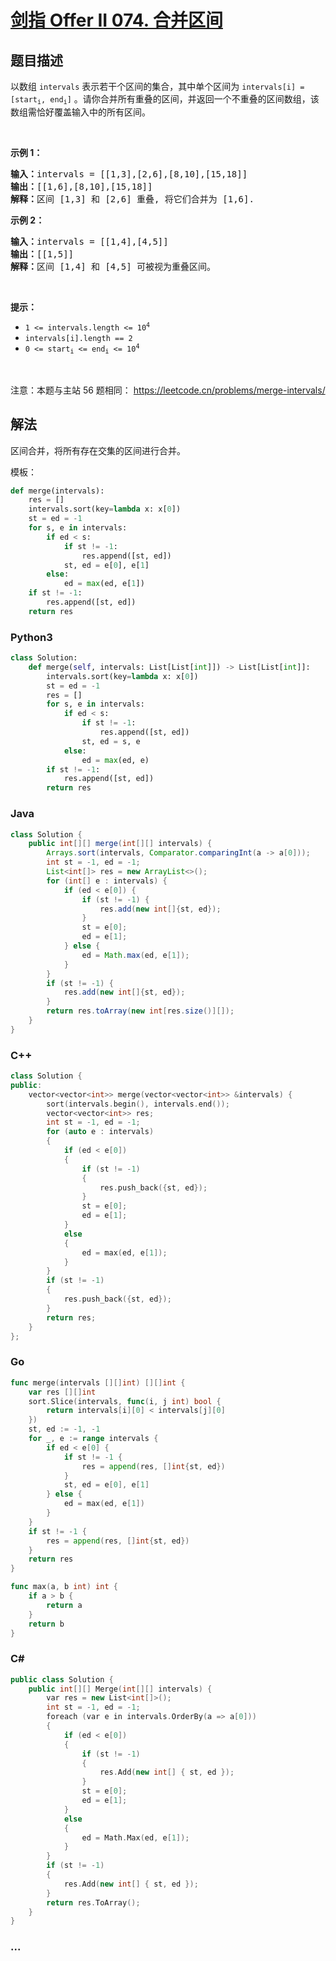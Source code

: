 # [剑指 Offer II 074. 合并区间](https://leetcode.cn/problems/SsGoHC)

## 题目描述

<!-- 这里写题目描述 -->

<p>以数组 <code>intervals</code> 表示若干个区间的集合，其中单个区间为 <code>intervals[i] = [start<sub>i</sub>, end<sub>i</sub>]</code> 。请你合并所有重叠的区间，并返回一个不重叠的区间数组，该数组需恰好覆盖输入中的所有区间。</p>

<p>&nbsp;</p>

<p><strong>示例 1：</strong></p>

<pre>
<strong>输入：</strong>intervals = [[1,3],[2,6],[8,10],[15,18]]
<strong>输出：</strong>[[1,6],[8,10],[15,18]]
<strong>解释：</strong>区间 [1,3] 和 [2,6] 重叠, 将它们合并为 [1,6].
</pre>

<p><strong>示例&nbsp;2：</strong></p>

<pre>
<strong>输入：</strong>intervals = [[1,4],[4,5]]
<strong>输出：</strong>[[1,5]]
<strong>解释：</strong>区间 [1,4] 和 [4,5] 可被视为重叠区间。</pre>

<p>&nbsp;</p>

<p><strong>提示：</strong></p>

<ul>
	<li><code>1 &lt;= intervals.length &lt;= 10<sup>4</sup></code></li>
	<li><code>intervals[i].length == 2</code></li>
	<li><code>0 &lt;= start<sub>i</sub> &lt;= end<sub>i</sub> &lt;= 10<sup>4</sup></code></li>
</ul>

<p>&nbsp;</p>

<p><meta charset="UTF-8" />注意：本题与主站 56&nbsp;题相同：&nbsp;<a href="https://leetcode.cn/problems/merge-intervals/">https://leetcode.cn/problems/merge-intervals/</a></p>

## 解法

<!-- 这里可写通用的实现逻辑 -->

区间合并，将所有存在交集的区间进行合并。

模板：

```py
def merge(intervals):
    res = []
    intervals.sort(key=lambda x: x[0])
    st = ed = -1
    for s, e in intervals:
        if ed < s:
            if st != -1:
                res.append([st, ed])
            st, ed = e[0], e[1]
        else:
            ed = max(ed, e[1])
    if st != -1:
        res.append([st, ed])
    return res
```

<!-- tabs:start -->

### **Python3**

<!-- 这里可写当前语言的特殊实现逻辑 -->

```python
class Solution:
    def merge(self, intervals: List[List[int]]) -> List[List[int]]:
        intervals.sort(key=lambda x: x[0])
        st = ed = -1
        res = []
        for s, e in intervals:
            if ed < s:
                if st != -1:
                    res.append([st, ed])
                st, ed = s, e
            else:
                ed = max(ed, e)
        if st != -1:
            res.append([st, ed])
        return res
```

### **Java**

<!-- 这里可写当前语言的特殊实现逻辑 -->

```java
class Solution {
    public int[][] merge(int[][] intervals) {
        Arrays.sort(intervals, Comparator.comparingInt(a -> a[0]));
        int st = -1, ed = -1;
        List<int[]> res = new ArrayList<>();
        for (int[] e : intervals) {
            if (ed < e[0]) {
                if (st != -1) {
                    res.add(new int[]{st, ed});
                }
                st = e[0];
                ed = e[1];
            } else {
                ed = Math.max(ed, e[1]);
            }
        }
        if (st != -1) {
            res.add(new int[]{st, ed});
        }
        return res.toArray(new int[res.size()][]);
    }
}
```

### **C++**

```cpp
class Solution {
public:
    vector<vector<int>> merge(vector<vector<int>> &intervals) {
        sort(intervals.begin(), intervals.end());
        vector<vector<int>> res;
        int st = -1, ed = -1;
        for (auto e : intervals)
        {
            if (ed < e[0])
            {
                if (st != -1)
                {
                    res.push_back({st, ed});
                }
                st = e[0];
                ed = e[1];
            }
            else
            {
                ed = max(ed, e[1]);
            }
        }
        if (st != -1)
        {
            res.push_back({st, ed});
        }
        return res;
    }
};
```

### **Go**

```go
func merge(intervals [][]int) [][]int {
	var res [][]int
	sort.Slice(intervals, func(i, j int) bool {
		return intervals[i][0] < intervals[j][0]
	})
	st, ed := -1, -1
	for _, e := range intervals {
		if ed < e[0] {
			if st != -1 {
				res = append(res, []int{st, ed})
			}
			st, ed = e[0], e[1]
		} else {
			ed = max(ed, e[1])
		}
	}
	if st != -1 {
		res = append(res, []int{st, ed})
	}
	return res
}

func max(a, b int) int {
	if a > b {
		return a
	}
	return b
}
```

### **C#**

```cpp
public class Solution {
    public int[][] Merge(int[][] intervals) {
        var res = new List<int[]>();
        int st = -1, ed = -1;
        foreach (var e in intervals.OrderBy(a => a[0]))
        {
            if (ed < e[0])
            {
                if (st != -1)
                {
                    res.Add(new int[] { st, ed });
                }
                st = e[0];
                ed = e[1];
            }
            else
            {
                ed = Math.Max(ed, e[1]);
            }
        }
        if (st != -1)
        {
            res.Add(new int[] { st, ed });
        }
        return res.ToArray();
    }
}
```

### **...**

```

```

<!-- tabs:end -->
